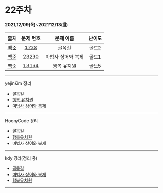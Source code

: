 # 22주차
#### 2021/12/09(목)~2021/12/13(월)

|               출처               |                   문제 번호                    |     문제 이름      | 난이도 |
| :------------------------------: | :--------------------------------------------: | :----------------: | :----: |
| [백준](https://www.acmicpc.net/) |  [1738](https://www.acmicpc.net/problem/1738)  |       골목길       | 골드2  |
| [백준](https://www.acmicpc.net/) | [23290](https://www.acmicpc.net/problem/23290) | 마법사 상어와 복제 | 골드1  |
| [백준](https://www.acmicpc.net/) | [13164](https://www.acmicpc.net/problem/13164) |    행복 유치원     | 골드5  |

---

yejinKim 정리
- [골목길](https://yejinny.notion.site/1738-b279eba8c1c54d23a5f109b544e4930e)
- [행복 유치원](https://yejinny.notion.site/13164-f8e7248896b742839da9ecd1f6657819)
- [마법사 상어와 복제](https://yejinny.notion.site/23290-ed214bfd1804412d95b06fdfd71a5d11)


---
HoonyCode 정리
- [골목길](https://pointy-rubidium-c66.notion.site/d38ea4675c184005a0e1768876053f13)
- [행복유치원](https://pointy-rubidium-c66.notion.site/e5b1a790d45a4c74be81d74600d1afa6)
- [마법사 상어와 복제](https://pointy-rubidium-c66.notion.site/17162b816d2b491193e8180467d0d70c)

---
 kdy 정리(정리 중)
- [골목길](https://tropical-couch-e39.notion.site/1738-4127bfe5b2e047579a490e8033d9136f)
- [마법사 상어와 복제](https://tropical-couch-e39.notion.site/23290-771ff6103e3f411f86e8d65b8c7ae537)
- [행복유치원](https://tropical-couch-e39.notion.site/13164-59a64608e5ae4ff786a71feb176eab3d)

---
